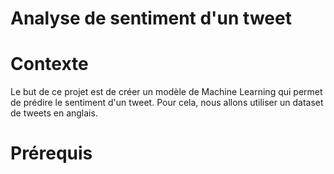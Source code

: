 <h1>Analyse de sentiment d'un tweet</h1>

# Contexte

Le but de ce projet est de créer un modèle de Machine Learning qui permet de prédire le sentiment d'un tweet. Pour cela, nous allons utiliser un dataset de tweets en anglais.

# Prérequis



